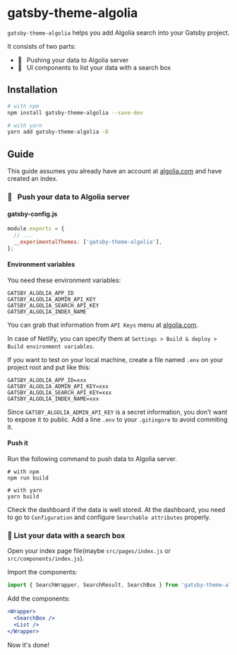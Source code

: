 # gatsby-theme-algolia

`gatsby-theme-algolia` helps you add Algolia search into your Gatsby project.

It consists of two parts:

- 🚀  Pushing your data to Algolia server
- 🌷  UI components to list your data with a search box

## Installation

```bash
# with npm
npm install gatsby-theme-algolia --save-dev

# with yarn
yarn add gatsby-theme-algolia -D
```

## Guide

This guide assumes you already have an account at [algolia.com](https://www.algolia.com) and have created an index.

### 🚀  Push your data to Algolia server

#### gatsby-config.js

```js
module.exports = {
  // ...
  __experimentalThemes: ['gatsby-theme-algolia'],
};
```

#### Environment variables

You need these environment variables:

```
GATSBY_ALGOLIA_APP_ID
GATSBY_ALGOLIA_ADMIN_API_KEY
GATSBY_ALGOLIA_SEARCH_API_KEY
GATSBY_ALGOLIA_INDEX_NAME
```

You can grab that information from `API Keys` menu at [algolia.com](https://www.algolia.com).

In case of Netlify, you can specify them at `Settings > Build & deploy > Build environment variables`.

If you want to test on your local machine, create a file named `.env` on your project root and put like this:

```
GATSBY_ALGOLIA_APP_ID=xxx
GATSBY_ALGOLIA_ADMIN_API_KEY=xxx
GATSBY_ALGOLIA_SEARCH_API_KEY=xxx
GATSBY_ALGOLIA_INDEX_NAME=xxx
```

Since `GATSBY_ALGOLIA_ADMIN_API_KEY` is a secret information, you don't want to expose it to public. Add a line `.env` to your `.gitingore` to avoid commiting it.

#### Push it

Run the following command to push data to Algolia server.

```
# with npm
npm run build

# with yarn
yarn build
```

Check the dashboard if the data is well stored. At the dashboard, you need to go to `Configuration` and configure `Searchable attributes` properly.

### 🌷 List your data with a search box

Open your index page file(maybe `src/pages/index.js` or `src/components/index.js`).

Import the components:

```js
import { SearchWrapper, SearchResult, SearchBox } from 'gatsby-theme-algolia';
```

Add the components:

```jsx
<Wrapper>
  <SearchBox />
  <List />
</Wrapper>
```

Now it's done!
